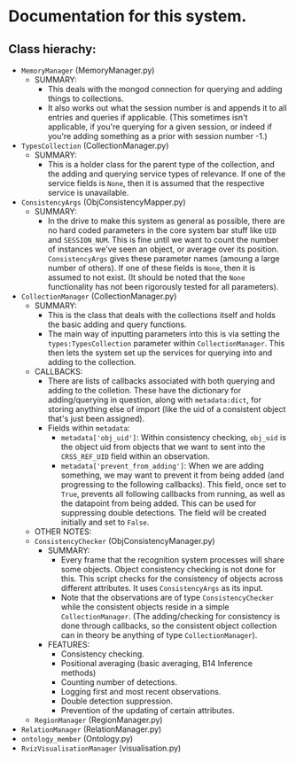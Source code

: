 # Documentation for this system.

## Class hierachy:

 + `MemoryManager`                (MemoryManager.py)
    - SUMMARY:
       - This deals with the mongod connection for querying and adding things to collections.
       - It also works out what the session number is and appends it to all entries and queries if applicable. (This sometimes isn't applicable, if you're querying for a given session, or indeed if you're adding something as a prior with session number -1.)
 + `TypesCollection`              (CollectionManager.py)
    - SUMMARY:
       - This is a holder class for the parent type of the collection, and the adding and querying service types of relevance. If one of the service fields is `None`, then it is assumed that the respective service is unavailable.
 + `ConsistencyArgs`              (ObjConsistencyMapper.py)
    - SUMMARY:
       - In the drive to make this system as general as possible, there are no hard coded parameters in the core system bar stuff like `UID` and   `SESSION_NUM`. This is fine until we want to count the number of instances we've seen an object, or average over its position. `ConsistencyArgs` gives these parameter names (amoung a large number of others). If one of these fields is `None`, then it is assumed to not exist. (It should be noted that the `None` functionality has not been rigorously tested for all parameters).
 + `CollectionManager`            (CollectionManager.py)
    - SUMMARY:
       - This is the class that deals with the collections itself and holds the basic adding and query functions.
       - The main way of inputting parameters into this is via setting the `types:TypesCollection` parameter within `CollectionManager`. This then lets the system set up the services for querying into and adding to the collection.
    - CALLBACKS:
       - There are lists of callbacks associated with both querying and adding to the colletion. These have the dictionary for adding/querying in question, along with `metadata:dict`, for storing anything else of import (like the uid of a consistent object that's just been assigned).
       - Fields within `metadata`:
          - `metadata['obj_uid']`: Within consistency checking, `obj_uid` is the object uid from objects that we want to sent into the `CRSS_REF_UID` field within an observation.
          - `metadata['prevent_from_adding']`: When we are adding something, we may want to prevent it from being added (and progressing to the following callbacks). This field, once set to `True`, prevents all following callbacks from running, as well as the datapoint from being added. This can be used for suppressing double detections. The field will be created initially and set to `False`. 
    - OTHER NOTES:
    + `ConsistencyChecker`        (ObjConsistencyManager.py)
       - SUMMARY:
          - Every frame that the recognition system processes will share some objects. Object consistency checking is not done for this. This script checks for the consistency of objects across different attributes. It uses `ConsistencyArgs` as its input.
          - Note that the observations are of type `ConsistencyChecker` while the consistent objects reside in a simple `CollectionManager`. (The adding/checking for consistency is done through callbacks, so the consistent object collection can in theory be anything of type `CollectionManager`).
       - FEATURES:
          - Consistency checking.
          - Positional averaging (basic averaging, B14 Inference methods)
          - Counting number of detections.
          - Logging first and most recent observations.
          - Double detection suppression.
          - Prevention of the updating of certain attributes.
    + `RegionManager`             (RegionManager.py)
 + `RelationManager`              (RelationManager.py)
 + `ontology_member`              (Ontology.py)
 + `RvizVisualisationManager`     (visualisation.py)